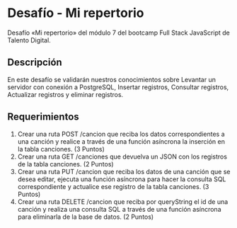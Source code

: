 # Desafío - Mi repertorio

Desafío «Mi repertorio» del módulo 7 del bootcamp Full Stack JavaScript de Talento Digital.

## Descripción

En este desafío se validarán nuestros conocimientos sobre Levantar un servidor con conexión a PostgreSQL, Insertar registros, Consultar registros, Actualizar registros y eliminar registros.

## Requerimientos

1. Crear una ruta POST /cancion que reciba los datos correspondientes a una canción y realice a través de una función asíncrona la inserción en la tabla canciones. (3 Puntos)
2. Crear una ruta GET /canciones que devuelva un JSON con los registros de la tabla canciones. (2 Puntos)
3. Crear una ruta PUT /cancion que reciba los datos de una canción que se desea editar, ejecuta una función asíncrona para hacer la consulta SQL correspondiente y actualice ese registro de la tabla canciones. (3 Puntos)
4. Crear una ruta DELETE /cancion que reciba por queryString el id de una canción y realiza una consulta SQL a través de una función asíncrona para eliminarla de la base de datos. (2 Puntos)
